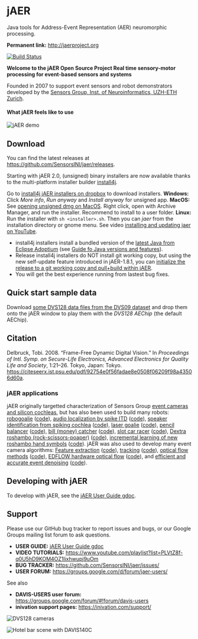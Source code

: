 # jAER
Java tools for Address-Event Representation (AER) neuromorphic processing. 

**Permanent link:** http://jaerproject.org

[![Build Status](https://travis-ci.org/SensorsINI/jaer.svg?branch=master)](https://travis-ci.org/SensorsINI/jaer)

**Welcome to the jAER Open Source Project
Real time sensory-motor processing for event-based sensors and systems**

Founded in 2007 to support event sensors and robot demonstrators developed by the [Sensors Group, Inst. of Neuroinformatics, UZH-ETH Zurich](https://sensors.ini.ch). 

#### What jAER feels like to use

![jAER demo](/images/using_jaer_2021-01-22_08-16-47_1.gif)

## Download

You can find the latest releases at <https://github.com/SensorsINI/jaer/releases>. 

Starting with jAER 2.0, (unsigned) binary installers are now available thanks to the 
multi-platform installer builder [install4j](https://www.ej-technologies.com/products/install4j/overview.html). 

Go to [install4j jAER installers on dropbox](https://www.dropbox.com/scl/fo/ibqmrztay51g7fg5d7mu3/h?rlkey=ulwos9lxmv38rrv5x1flic9z2&dl=0) to download installers. 
**Windows:** Click *More info*, *Run anyway* and *Install anyway* for unsigned app.
**MacOS:** See [opening unsigned dmg on MacOS](https://support.apple.com/guide/mac-help/open-a-mac-app-from-an-unidentified-developer-mh40616/mac). Right click, open with Archive Manager, and run the installer. Recommend to install to a user folder.
**Linux:** Run the installer with `sh <installer>.sh`. Then you can *jaer* from the installation directory or gnome menu.
See video [installing and updating jaer on YouTube](https://youtu.be/qQVt8_gwYVY).

* install4j installers install a bundled version of the [latest Java from Eclipse Adoptium](https://adoptium.net/) (see [Guide fo Java versions and features](https://www.marcobehler.com/guides/a-guide-to-java-versions-and-features)).
* Release install4j installers do NOT install git working copy, but using the new self-update feature introduced in jAER-1.8.1, 
you can [initialize the release to a git working copy and pull+build within jAER](https://youtu.be/qQVt8_gwYVY). 
* You will get the best experience running from lastest bug fixes. 

## Quick start sample data

Download [some DVS128 data files from the DVS09 dataset](https://docs.google.com/document/d/16b4H78f4vG_QvYDK2Tq0sNBA-y7UFnRbNnsGbD1jJOg/edit?usp=sharing) and
drop them onto the jAER window to play them with the *DVS128* *AEChip* (the default AEChip).

## Citation
Delbruck, Tobi. 2008. “Frame-Free Dynamic Digital Vision.” In *Proceedings of Intl. Symp. on Secure-Life Electronics, 
Advanced Electronics for Quality Life and Society*, 1:21–26. Tokyo, Japan: Tokyo. https://citeseerx.ist.psu.edu/pdf/92754e0f56fadae8e0508f06209f98a43506d60a.

### jAER applications
jAER originally targetted characterization of Sensors Group [event cameras and silicon cochleas](https://sensors.ini.ch/research/event-sensors), 
but has also been used to build many robots: 
[robogoalie](https://youtu.be/IC5x7ftJ96w?si=ajsJWWYJW-tSJ2MI) ([code](https://github.com/SensorsINI/jaer/blob/master/src/ch/unizh/ini/jaer/projects/tobi/goalie/Goalie.java)), 
[audio localization by spike ITD](https://www.youtube.com/watch?v=-Klbmm4vgew) ([code](https://github.com/SensorsINI/jaer/blob/master/src/ch/unizh/ini/jaer/projects/cochsoundloc/ITDFilter.java)), 
[speaker identification from spiking cochlea](https://www.youtube.com/watch?v=KFPi65WV-S8) ([code](https://github.com/SensorsINI/jaer/blob/master/src/ch/unizh/ini/jaer/projects/speakerid/CochleaSVMTwoEars.java)), 
[laser goalie](https://www.youtube.com/watch?v=5c5W18nuPQk) ([code](https://github.com/SensorsINI/jaer/blob/master/src/ch/unizh/ini/jaer/projects/tobi/goalie/LaserGoalie.java)), 
[pencil balancer](https://www.youtube.com/watch?v=yCOnDc5r7p8) ([code](https://github.com/SensorsINI/jaer/blob/master/src/ch/unizh/ini/jaer/projects/pencilbalancer/PencilBalancer.java)), 
[bill (money) catcher](https://www.youtube.com/watch?v=XtOS7jZzMaU) ([code](https://github.com/SensorsINI/jaer/blob/master/src/ch/unizh/ini/jaer/projects/tobi/billcatcher/BillCatcher.java)), 
[slot car racer](https://www.youtube.com/watch?v=CnGPGiZuFRI) ([code](https://github.com/SensorsINI/jaer/blob/master/src/ch/unizh/ini/jaer/projects/virtualslotcar/SlotCarRacer.java)), 
[Dextra roshambo (rock-scissors-poaper)](https://www.youtube.com/watch?v=95GsOQbwNLU) ([code](https://github.com/SensorsINI/jaer/blob/master/src/ch/unizh/ini/jaer/projects/npp/RoShamBoCNN.java)), 
[incremental learning of new roshambo hand symbols](https://www.youtube.com/watch?v=uVruhxYu5gc) ([code](https://github.com/SensorsINI/jaer/blob/master/src/ch/unizh/ini/jaer/projects/npp/RoShamBoIncremental.java)).
jAER was also used to develop many event camera algorithms: 
[Feature extraction](https://www.youtube.com/watch?v=IEsMkIpCE1o) ([code](https://github.com/SensorsINI/jaer/blob/master/src/net/sf/jaer/eventprocessing/label/SimpleOrientationFilter.java)), 
[tracking](https://www.youtube.com/watch?v=5I6haFXVuD8) ([code](https://github.com/SensorsINI/jaer/blob/master/src/net/sf/jaer/eventprocessing/tracking/RectangularClusterTracker.java)), 
[optical flow methods](https://www.youtube.com/watch?v=Ji1MzE4QbM4) ([code](https://github.com/SensorsINI/jaer/blob/master/src/ch/unizh/ini/jaer/projects/rbodo/opticalflow/AbstractMotionFlowIMU.java)),
[EDFLOW hardware optical flow](https://www.youtube.com/watch?v=8LedyiHMe_A) ([code](https://github.com/SensorsINI/jaer/blob/master/src/ch/unizh/ini/jaer/projects/minliu/PatchMatchFlow.java)), and 
[efficient and accurate event denoising](https://sites.google.com/view/dnd21/home?authuser=0) ([code](https://github.com/SensorsINI/jaer/blob/master/src/net/sf/jaer/eventprocessing/filter/NoiseTesterFilter.java)).

## Developing with jAER

To develop with jAER, see the [jAER User Guide gdoc](https://docs.google.com/document/d/1fb7VA8tdoxuYqZfrPfT46_wiT1isQZwTHgX8O22dJ0Q/edit?usp=sharing). 


 

## Support

Please use our GitHub bug tracker to report issues and bugs, or our Google Groups mailing list forum to ask questions.

* **USER GUIDE:** [jAER User Guide gdoc](https://docs.google.com/document/d/1fb7VA8tdoxuYqZfrPfT46_wiT1isQZwTHgX8O22dJ0Q/edit?usp=sharing)
* **VIDEO TUTORIALS:** https://www.youtube.com/playlist?list=PLVtZ8f-q0U5hD9KOM4OZ1lixhwupj9uOm
* **BUG TRACKER:** https://github.com/SensorsINI/jaer/issues/
* **USER FORUM:** https://groups.google.com/d/forum/jaer-users/

See also
* **DAVIS-USERS user forum:** https://groups.google.com/forum/#!forum/davis-users
* **inivation support pages:** https://inivation.com/support/

![DVS128 cameras](/images/dvs128cameras.jpg)

![Hotel bar scene with DAVIS140C](/images/HotelBarDavis.png)

